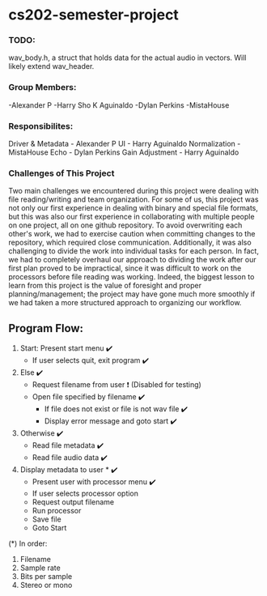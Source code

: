 # cs202-semester-project

### TODO:
wav_body.h, a struct that holds data for the actual audio in vectors. Will likely extend wav_header.

### Group Members:
-Alexander P
-Harry Sho K Aguinaldo
-Dylan Perkins
-MistaHouse

### Responsibilites:
Driver & Metadata - Alexander P
UI - Harry Aguinaldo
Normalization - MistaHouse
Echo - Dylan Perkins
Gain Adjustment - Harry Aguinaldo

### Challenges of This Project
Two main challenges we encountered during this project were dealing with file reading/writing and team organization. For some of us, this project was not only our first experience in dealing with binary and special file formats, but this was also our first experience in collaborating with multiple people on one project, all on one github repository. To avoid overwriting each other's work, we had to exercise caution when committing changes to the repository, which required close communication. Additionally, it was also challenging to divide the work into individual tasks for each person. In fact, we had to completely overhaul our approach to dividing the work after our first plan proved to be impractical, since it was difficult to work on the processors before file reading was working. Indeed, the biggest lesson to learn from this project is the value of foresight and proper planning/management; the project may have gone much more smoothly if we had taken a more structured approach to organizing our workflow.

## Program Flow:
   1. Start: Present start menu ✔️
      - If user selects quit, exit program ✔️
   2. Else ✔️
      - Request filename from user ❗ (Disabled for testing)
      - Open file specified by filename ✔️
        - If file does not exist or file is not wav file ✔️
        - Display error message and goto start ✔️
   3. Otherwise ✔️
      - Read file metadata ✔️
      - Read file audio data ✔️
   4. Display metadata to user * ✔️
      - Present user with processor menu ✔️
      - If user selects processor option
      - Request output filename
      - Run processor
      - Save file
      - Goto Start

(*) In order:
1. Filename
2. Sample rate
3. Bits per sample
4. Stereo or mono